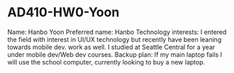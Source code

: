 # AD410-HW0-Yoon

Name: Hanbo Yoon
Preferred name: Hanbo
Technology interests: I entered the field with interest in UI/UX technology but recently have been leaning towards mobile dev. work as well. I studied at Seattle Central for a year under mobile dev/Web dev courses. 
Backup plan: If my main laptop fails I will use the school computer, currently looking to buy a new laptop. 
